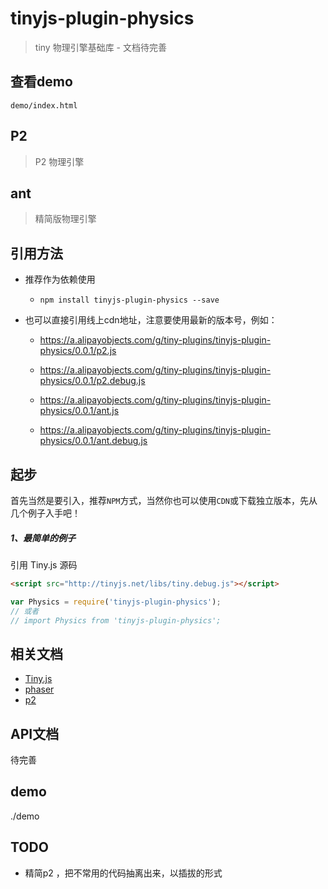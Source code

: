 # tinyjs-plugin-physics

> tiny 物理引擎基础库 - 文档待完善

## 查看demo

`demo/index.html`

## P2
> P2 物理引擎

## ant
> 精简版物理引擎

## 引用方法

- 推荐作为依赖使用

  - `npm install tinyjs-plugin-physics --save`

- 也可以直接引用线上cdn地址，注意要使用最新的版本号，例如：

  - https://a.alipayobjects.com/g/tiny-plugins/tinyjs-plugin-physics/0.0.1/p2.js
  - https://a.alipayobjects.com/g/tiny-plugins/tinyjs-plugin-physics/0.0.1/p2.debug.js

  - https://a.alipayobjects.com/g/tiny-plugins/tinyjs-plugin-physics/0.0.1/ant.js
  - https://a.alipayobjects.com/g/tiny-plugins/tinyjs-plugin-physics/0.0.1/ant.debug.js

## 起步
首先当然是要引入，推荐`NPM`方式，当然你也可以使用`CDN`或下载独立版本，先从几个例子入手吧！

##### 1、最简单的例子

引用 Tiny.js 源码
``` html
<script src="http://tinyjs.net/libs/tiny.debug.js"></script>
```
``` js
var Physics = require('tinyjs-plugin-physics');
// 或者
// import Physics from 'tinyjs-plugin-physics';
```

## 相关文档
- [Tiny.js](http://tinyjs.net/#/docs/api)
- [phaser](http://phaser.io/)
- [p2](https://github.com/schteppe/p2.js)

## API文档
  待完善

## demo
 ./demo

## TODO

+ 精简p2 ，把不常用的代码抽离出来，以插拔的形式
